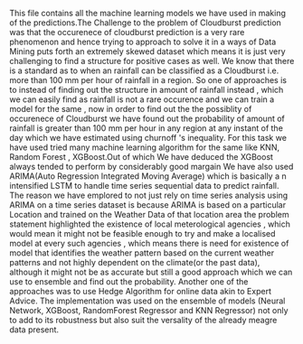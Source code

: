 This file contains all the machine learning models we have used in making of the predictions.The Challenge to the problem of Cloudburst prediction was that the occurenece of cloudburst
prediction is a very rare
phenomenon and hence trying to approach to solve it in a ways of Data Mining puts forth an extremely skewed dataset which means it is just very challenging to 
find a structure for positive cases as well. 
We know that there is a standard as to when an rainfall can be classified as a Cloudburst i.e. more than 100 mm per hour of rainfall in a region.
So one of approaches is to instead of finding out the structure in amount of rainfall instead , which we can easily find as rainfall is not a rare occurence 
and we can train a model for the same , 
now in order to find out the the possiblity of occurenece of Cloudburst we have found out the probability of amount of rainfall is greater than 100 mm per hour
in any region at any instant of
the day which we have estimated using churnoff 's inequality.
For this task we have used tried many machine learning algorithm for the same like KNN, Random Forest , XGBoost.Out of which We have deduced the XGBoost 
always tended to perform by considerably good margain
We have also used ARIMA(Auto Regression Integrated Moving Average) which is basically a n intensified LSTM to handle time series sequential data to predict rainfall.
The reason we have emplored to not just rely on time series analysis using ARIMA on a time series dataset is because ARIMA is based on a particular Location and 
trained on the Weather Data of that location area
the problem statement highlighted the existence of local meterological agencies , which would mean it might not be feasible enough to try and make a localised model 
at every such agencies , which means there is need for existence of model that identifies the weather pattern based on the current weather patterns and 
not highly dependent on the climate(or the past data), although it might not be as accurate but still a 
good approach which we can use to ensemble and find out the probability.
Another one of the approaches was to use Hedge Algorithm for online data akin to Expert Advice.
The implementation was used on the ensemble of models (Neural Network, XGBoost, RandomForest Regressor and KNN Regressor) not only to add to its robustness
but also suit the versality of the already meagre data present.
